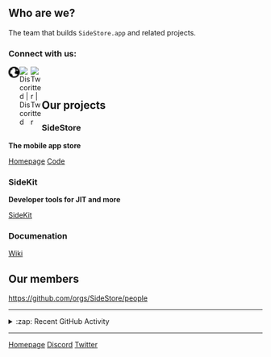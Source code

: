<!-- 
Docs: How to use GitHub README and actions to auto-generate embedded content.
https://github.com/anuraghazra/github-readme-stats
https://www.youtube.com/watch?v=n6d4KHSKqGk
https://github.com/rahuldkjain/github-profile-readme-generator
 -->

## Who are we?

The team that builds `SideStore.app` and related projects.

### Connect with us:

<!--
[![Website](https://img.shields.io/website?label=sidestore.io&style=for-the-badge&url=https://sidestore.io)](https://sidestore.io)
[![Twitter Follow](https://img.shields.io/twitter/follow/sidestore_io?color=1DA1F2&logo=twitter&style=for-the-badge)](https://twitter.com/intent/follow?original_referer=https%3A%2F%2Fgithub.com%2Fsidestore&screen_name=sidestore)
[![GitHub Followers](https://img.shields.io/github/followers/sidestore?style=for-the-badge)]()
[![GitHub Sponsors](https://img.shields.io/github/sponsors/sidestore?style=for-the-badge
)]() 
-->

[<img align="left" alt="sidestore.io" width="22px" src="https://raw.githubusercontent.com/iconic/open-iconic/master/svg/globe.svg" />][website]
[<img align="left" alt="Discord | Discord" width="22px" src="https://cdn.jsdelivr.net/npm/simple-icons@v3/icons/discord.svg" />][discord]
[<img align="left" alt="Twitter | Twitter" width="22px" src="https://cdn.jsdelivr.net/npm/simple-icons@v3/icons/twitter.svg" />][twitter]

<br />
<br />

## Our projects

### SideStore

__The mobile app store__

[Homepage][website]
[Code][git.sidestore]

### SideKit

__Developer tools for JIT and more__

[SideKit][git.sidekit]

### Documenation

[Wiki][wiki]

## Our members

https://github.com/orgs/SideStore/people

---

<details>
  <summary>:zap: Recent GitHub Activity</summary>

<!--START_SECTION:activity-->
1. 🗣 Commented on [#480](https://github.com/SideStore/SideStore/issues/480) in [SideStore/SideStore](https://github.com/SideStore/SideStore)
2. 🗣 Commented on [#482](https://github.com/SideStore/SideStore/issues/482) in [SideStore/SideStore](https://github.com/SideStore/SideStore)
3. 🗣 Commented on [#476](https://github.com/SideStore/SideStore/issues/476) in [SideStore/SideStore](https://github.com/SideStore/SideStore)
4. 🗣 Commented on [#480](https://github.com/SideStore/SideStore/issues/480) in [SideStore/SideStore](https://github.com/SideStore/SideStore)
5. 🗣 Commented on [#472](https://github.com/SideStore/SideStore/issues/472) in [SideStore/SideStore](https://github.com/SideStore/SideStore)
6. ❗️ Opened issue [#482](https://github.com/SideStore/SideStore/issues/482) in [SideStore/SideStore](https://github.com/SideStore/SideStore)
7. 🗣 Commented on [#476](https://github.com/SideStore/SideStore/issues/476) in [SideStore/SideStore](https://github.com/SideStore/SideStore)
8. 🗣 Commented on [#481](https://github.com/SideStore/SideStore/issues/481) in [SideStore/SideStore](https://github.com/SideStore/SideStore)
9. 🗣 Commented on [#471](https://github.com/SideStore/SideStore/issues/471) in [SideStore/SideStore](https://github.com/SideStore/SideStore)
10. ❗️ Opened issue [#481](https://github.com/SideStore/SideStore/issues/481) in [SideStore/SideStore](https://github.com/SideStore/SideStore)
11. 🗣 Commented on [#471](https://github.com/SideStore/SideStore/issues/471) in [SideStore/SideStore](https://github.com/SideStore/SideStore)
12. ❗️ Opened issue [#480](https://github.com/SideStore/SideStore/issues/480) in [SideStore/SideStore](https://github.com/SideStore/SideStore)
13. 🗣 Commented on [#471](https://github.com/SideStore/SideStore/issues/471) in [SideStore/SideStore](https://github.com/SideStore/SideStore)
14. 🗣 Commented on [#471](https://github.com/SideStore/SideStore/issues/471) in [SideStore/SideStore](https://github.com/SideStore/SideStore)
15. ❗️ Opened issue [#479](https://github.com/SideStore/SideStore/issues/479) in [SideStore/SideStore](https://github.com/SideStore/SideStore)
16. ❗️ Closed issue [#478](https://github.com/SideStore/SideStore/issues/478) in [SideStore/SideStore](https://github.com/SideStore/SideStore)
17. 🗣 Commented on [#478](https://github.com/SideStore/SideStore/issues/478) in [SideStore/SideStore](https://github.com/SideStore/SideStore)
18. ❗️ Closed issue [#476](https://github.com/SideStore/SideStore/issues/476) in [SideStore/SideStore](https://github.com/SideStore/SideStore)
19. 🗣 Commented on [#478](https://github.com/SideStore/SideStore/issues/478) in [SideStore/SideStore](https://github.com/SideStore/SideStore)
20. 🗣 Commented on [#477](https://github.com/SideStore/SideStore/issues/477) in [SideStore/SideStore](https://github.com/SideStore/SideStore)
<!--END_SECTION:activity-->

</details>

---

[Homepage][patreon] [Discord][discord] [Twitter][twitter]

<!--
- [Patreon][patreon]
- [OpenCollective][opencollective]
- [YouTube][youtube]
-->

[website]: https://sidestore.io
[wiki]: https://wiki.sidestore.io
[twitter]: https://twitter.com/sidestore_io
[discord]: https://discord.gg/sidestore-949183273383395328
[youtube]: https://youtube.com/TODO
[patreon]: https://www.patreon.com/SideStore
[opencollective]: https://opencollective.com/TODO
[git.sidestore]: https://github.com/SideStore/SideStore/
[git.sidekit]: https://github.com/SideStore/SideKit

